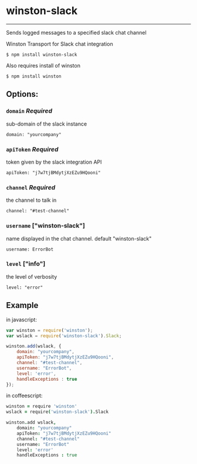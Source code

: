 # winston-slack

* * * 

Sends logged messages to a specified slack chat channel


Winston Transport for Slack chat integration

    $ npm install winston-slack 

Also requires install of winston

    $ npm install winston



## Options:

### `domain` _Required_
sub-domain of the slack instance

    domain: "yourcompany"

### `apiToken` _Required_
token given by the slack integration API

    apiToken: "j7w7tjBMdytjXzEZu9HQooni"

### `channel` _Required_
the channel to talk in

    channel: "#test-channel"


### `username` ["winston-slack"]
name displayed in the chat channel. default "winston-slack"

    username: ErrorBot

### `level` ["info"]
the level of verbosity

    level: "error"


## Example

in javascript:

```javascript
var winston = require('winston');
var wslack = require('winston-slack').Slack;

winston.add(wslack, {
    domain: "yourcompany",
    apiToken: "j7w7tjBMdytjXzEZu9HQooni",
    channel: "#test-channel",
    username: "ErrorBot",
    level: 'error',
    handleExceptions : true
});
```

in coffeescript:

```coffeescript
winston = require 'winston'
wslack = require('winston-slack').Slack

winston.add wslack,
    domain: "yourcompany"
    apiToken: "j7w7tjBMdytjXzEZu9HQooni"
    channel: "#test-channel"
    username: "ErrorBot"
    level: 'error'
    handleExceptions : true
```
